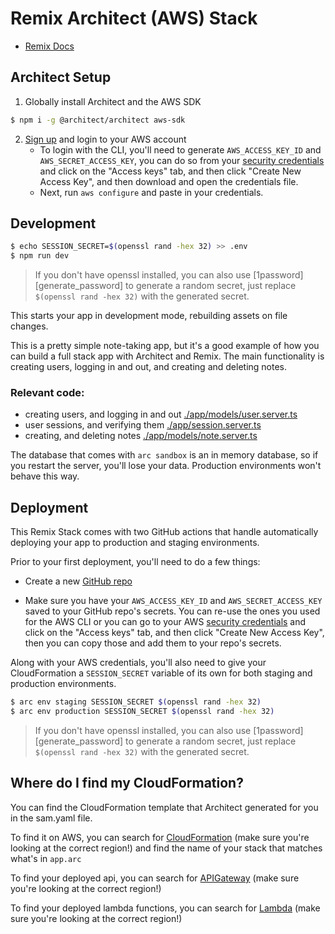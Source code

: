 # Remix Architect (AWS) Stack

- [Remix Docs](https://remix.run/docs)

## Architect Setup

1. Globally install Architect and the AWS SDK

```sh
$ npm i -g @architect/architect aws-sdk
```

2. [Sign up][signup] and login to your AWS account
   - To login with the CLI, you'll need to generate `AWS_ACCESS_KEY_ID` and `AWS_SECRET_ACCESS_KEY`, you can do so from your [security credentials][aws_access_key_id] and click on the "Access keys" tab, and then click "Create New Access Key", and then download and open the credentials file.
   - Next, run `aws configure` and paste in your credentials.

## Development

```sh
$ echo SESSION_SECRET=$(openssl rand -hex 32) >> .env
$ npm run dev
```

> If you don't have openssl installed, you can also use [1password][generate_password] to generate a random secret, just replace `$(openssl rand -hex 32)` with the generated secret.

This starts your app in development mode, rebuilding assets on file changes.

This is a pretty simple note-taking app, but it's a good example of how you can build a full stack app with Architect and Remix. The main functionality is creating users, logging in and out, and creating and deleting notes.

### Relevant code:

- creating users, and logging in and out [./app/models/user.server.ts](./app/models/user.server.ts)
- user sessions, and verifying them [./app/session.server.ts](./app/session.server.ts)
- creating, and deleting notes [./app/models/note.server.ts](./app/models/note.server.ts)

The database that comes with `arc sandbox` is an in memory database, so if you restart the server, you'll lose your data. Production environments won't behave this way.

## Deployment

This Remix Stack comes with two GitHub actions that handle automatically deploying your app to production and staging environments.

Prior to your first deployment, you'll need to do a few things:

- Create a new [GitHub repo](https://repo.new)

- Make sure you have your `AWS_ACCESS_KEY_ID` and `AWS_SECRET_ACCESS_KEY` saved to your GitHub repo's secrets. You can re-use the ones you used for the AWS CLI or you can go to your AWS [security credentials][aws_access_key_id] and click on the "Access keys" tab, and then click "Create New Access Key", then you can copy those and add them to your repo's secrets.

Along with your AWS credentials, you'll also need to give your CloudFormation a `SESSION_SECRET` variable of its own for both staging and production environments.

```sh
$ arc env staging SESSION_SECRET $(openssl rand -hex 32)
$ arc env production SESSION_SECRET $(openssl rand -hex 32)
```

> If you don't have openssl installed, you can also use [1password][generate_password] to generate a random secret, just replace `$(openssl rand -hex 32)` with the generated secret.

## Where do I find my CloudFormation?

You can find the CloudFormation template that Architect generated for you in the sam.yaml file.

To find it on AWS, you can search for [CloudFormation][cloudformation] (make sure you're looking at the correct region!) and find the name of your stack that matches what's in `app.arc`

To find your deployed api, you can search for [APIGateway][apigateway] (make sure you're looking at the correct region!)

To find your deployed lambda functions, you can search for [Lambda][lambda] (make sure you're looking at the correct region!)

[signup]: https://portal.aws.amazon.com/billing/signup#/start
[cloudformation]: https://console.aws.amazon.com/cloudformation/home
[apigateway]: https://console.aws.amazon.com/apigateway/main/apis
[lambda]: https://console.aws.amazon.com/lambda/home
[aws_access_key_id]: https://console.aws.amazon.com/iam/home?region=us-east-1#/security_credentials
